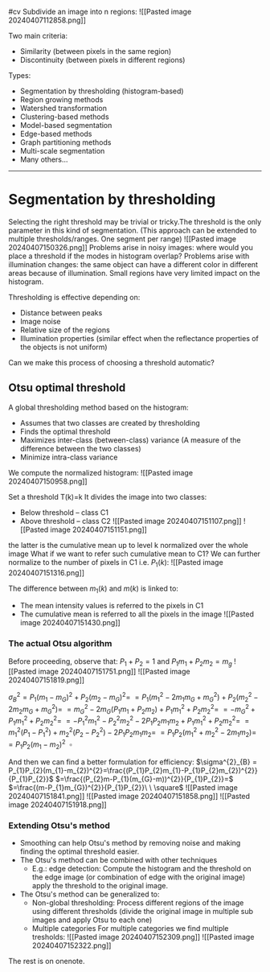 #cv 
Subdivide an image into n regions:
![[Pasted image 20240407112858.png]]

Two main criteria:
* Similarity (between pixels in the same region)
* Discontinuity (between pixels in different regions)

Types:
* Segmentation by thresholding (histogram-based)
* Region growing methods
* Watershed transformation
* Clustering-based methods
* Model-based segmentation
* Edge-based methods
* Graph partitioning methods
* Multi-scale segmentation
* Many others…
---
# Segmentation by thresholding
Selecting the right threshold may be trivial or tricky.The threshold is the only parameter in this kind of segmentation.
(This approach can be extended to multiple thresholds/ranges. One segment per range)
![[Pasted image 20240407150326.png]]
Problems arise in noisy images: where would you place a threshold if the modes in histogram overlap?
Problems arise with illumination changes: the same object can have a different color in different areas because of illumination.
Small regions have very limited impact on the histogram.

Thresholding is effective depending on:
* Distance between peaks
* Image noise
* Relative size of the regions
* Illumination properties (similar effect when the reflectance properties of the objects is not uniform)

Can we make this process of choosing a threshold automatic?

## Otsu optimal threshold

A global thresholding method based on the histogram:
- Assumes that two classes are created by thresholding
- Finds the optimal threshold
- Maximizes inter-class (between-class) variance (A measure of the difference between the two classes)
- Minimize intra-class variance

We compute the normalized histogram:
![[Pasted image 20240407150958.png]]

Set a threshold T(k)=k
It divides the image into two classes:
- Below threshold – class C1
- Above threshold – class C2
![[Pasted image 20240407151107.png]]
![[Pasted image 20240407151151.png]]

the latter is the cumulative mean up to level k normalized over the whole image
What if we want to refer such cumulative mean to C1?
We can further normalize to the number of pixels in C1 i.e. $P_{1}(k)$:
![[Pasted image 20240407151316.png]]

The difference between $m_{1}(k)$ and $m(k)$ is linked to:
- The mean intensity values is referred to the pixels in C1
- The cumulative mean is referred to all the pixels in the image
![[Pasted image 20240407151430.png]]

### The actual Otsu algorithm
Before proceeding, observe that:
$P_{1} + P_{2} = 1$ and $P_{1}m_{1}+P_{2}m_{2}=m_{g}$
![[Pasted image 20240407151751.png]]
![[Pasted image 20240407151819.png]]

$\sigma^{2}_{B} = P_{1}(m_{1}-m_{G})^{2}+P_{2}(m_{2}-m_{G})^{2}=$
$=P_{1}(m_{1}^{2}-2m_{1}m_{G}+m_{G}^{2})+P_{2}(m_{2}^{2}-2m_{2}m_{G}+m_{G}^{2})=$
$=m_{G}^{2}-2m_{G}(P_{1}m_{1}+P_{2}m_{2})+P_{1}m_{1}^{2}+P_{2}m_{2}^{2}=$
$=-m_{G}^{2}+P_{1}m_{1}^{2}+P_{2}m_{2}^{2}=$
$=-P_{1}^{2}m_{1}^{2}-P_{2}^{2}m_{2}^{2}-2P_{1}P_{2}m_{1}m_{2}+P_{1}m_{1}^{2}+P_{2}m_{2}^{2}=$
$=m_{1}^{2}(P_{1}-P_{1}^{2})+m_{2}^{2}(P_{2}-P_{2}^{2})-2P_{1}P_{2}m_{1}m_{2}=$
$=P_{1}P_{2}(m_{1}^{2}+m_{2}^{2}-2m_{1}m_{2})=$
$=P_{1}P_{2}(m_{1}-m_{2})^{2} \ \  \square$

And then we can find a better formulation for efficiency:
$\sigma^{2}_{B} = P_{1}P_{2}(m_{1}-m_{2})^{2}=\frac{(P_{1}P_{2}m_{1}-P_{1}P_{2}m_{2})^{2}}{P_{1}P_{2}}$
$=\frac{(P_{2}m-P_{1}(m_{G}-m))^{2}}{P_{1}P_{2}}=$
$=\frac{(m-P_{1}m_{G})^{2}}{P_{1}P_{2}}\ \ \square$
![[Pasted image 20240407151841.png]]
![[Pasted image 20240407151858.png]]
![[Pasted image 20240407151918.png]]

### Extending Otsu's method
* Smoothing can help Otsu's method by removing noise and making finding the optimal threshold easier.
* The Otsu's method can be combined with other techniques
	* E.g.: edge detection: Compute the histogram and the threshold on the edge image (or combination of edge with the original image) apply the threshold to the original image.
* The Otsu's method can be generalized to:
	* Non-global thresholding: Process different regions of the image using different thresholds (divide the original image in multiple sub images and apply Otsu to each one)
	* Multiple categories
For multiple categories we find multiple tresholds:
![[Pasted image 20240407152309.png]]
![[Pasted image 20240407152322.png]]

The rest is on onenote.

